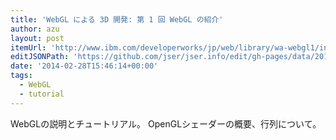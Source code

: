 ```yaml
---
title: 'WebGL による 3D 開発: 第 1 回 WebGL の紹介'
author: azu
layout: post
itemUrl: 'http://www.ibm.com/developerworks/jp/web/library/wa-webgl1/index.html'
editJSONPath: 'https://github.com/jser/jser.info/edit/gh-pages/data/2014/02/index.json'
date: '2014-02-28T15:46:14+00:00'
tags:
  - WebGL
  - tutorial
---
```

WebGLの説明とチュートリアル。
OpenGLシェーダーの概要、行列について。
